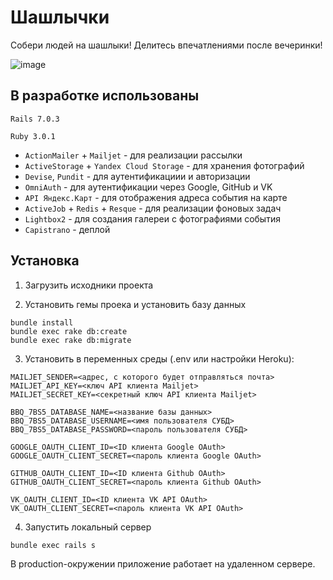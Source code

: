 # Шашлычки

Собери людей на шашлыки! Делитесь впечатлениями после вечеринки!

![image](https://user-images.githubusercontent.com/70809854/194773272-85feb78f-bc2b-4010-a30c-be734c2f8a38.png)

## В разработке использованы

`Rails 7.0.3`

`Ruby 3.0.1`

- `ActionMailer` + `Mailjet` - для реализации рассылки
- `ActiveStorage` + `Yandex Cloud Storage` - для хранения фотографий
- `Devise`, `Pundit` - для аутентификациии и авторизации
- `OmniAuth` - для аутентификации через Google, GitHub и VK
- `API Яндекс.Карт` - для отображения адреса события на карте
- `ActiveJob` + `Redis` + `Resque` - для реализации фоновых задач
- `Lightbox2` - для создания галереи с фотографиями события
- `Capistrano` - деплой

## Установка

1. Загрузить исходники проекта

2. Установить гемы проека и установить базу данных 
```
bundle install
bundle exec rake db:create
bundle exec rake db:migrate
```
3. Установить в переменных среды (.env или настройки Heroku):
```
MAILJET_SENDER=<адрес, с которого будет отправляться почта>
MAILJET_API_KEY=<ключ API клиента Mailjet>
MAILJET_SECRET_KEY=<секретный ключ API клиента Mailjet>

BBQ_7BS5_DATABASE_NAME=<название базы данных>
BBQ_7BS5_DATABASE_USERNAME=<имя пользователя СУБД>
BBQ_7BS5_DATABASE_PASSWORD=<пароль пользователя СУБД>

GOOGLE_OAUTH_CLIENT_ID=<ID клиента Google OAuth>
GOOGLE_OAUTH_CLIENT_SECRET=<пароль клиента Google OAuth>

GITHUB_OAUTH_CLIENT_ID=<ID клиента Github OAuth>
GITHUB_OAUTH_CLIENT_SECRET=<пароль клиента Github OAuth>

VK_OAUTH_CLIENT_ID=<ID клиента VK API OAuth>
VK_OAUTH_CLIENT_SECRET=<пароль клиента VK API OAuth>
```

4. Запустить локальный сервер 
```
bundle exec rails s
```
В production-окружении приложение работает на удаленном сервере.

